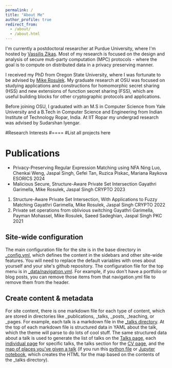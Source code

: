 ```yaml
---
permalink: /
title: "About Me"
author_profile: true
redirect_from: 
  - /about/
  - /about.html
---
```


I'm currently a postdoctoral researcher at Purdue University, where I'm hosted by [Vassilis Zikas](https://www.cs.purdue.edu/homes/vzikas/). Most of my research is focused on the design and analysis of secure muti-party computation (MPC) protocols - where the goal is to compute on distributed data in a privacy preserving manner. 

I received my PhD from Oregon State University, where I was fortunate to be advised by [Mike Rosulek](https://web.engr.oregonstate.edu/~rosulekm/). My graduate research at OSU was focused on studying applications and constructions for homomorphic secret sharing (HSS) and new extensions of function secret sharing (FSS), which are useful building blocks for other cryptographic protocols and applications. 

Before joining OSU, I graduated with an M.S in Computer Science from Yale University and a B.Tech in Computer Science and Engineering from Indian Institute of Technology Ropar, India. At IIT Ropar my undergrad research was advised by Sudarshan Iyengar.

#Research Interests
#====
#List all projects here

Publications
======
- Privacy-Preserving Regular Expression Matching using NFA
   Ning Luo, Chenkai Weng, Jaspal Singh, Gefei Tan, Ruzica Piskac, Mariana Raykova
   ESORICS 2024
- Malicious Secure, Structure-Aware Private Set Intersection
   Gayathri Garimella, Mike Rosulek, Jaspal Singh
   CRYPTO 2023
1. Structure-Aware Private Set Intersection, With Applications to Fuzzy Matching
   Gayathri Garimella, Mike Rosulek, Jaspal Singh
   CRYPTO 2022
2. Private set operations from oblivious switching
   Gayathri Garimella, Payman Mohassel, Mike Rosulek, Saeed Sadeghian, Jaspal Singh
   PKC 2021

Site-wide configuration
------
The main configuration file for the site is in the base directory in [_config.yml](https://github.com/academicpages/academicpages.github.io/blob/master/_config.yml), which defines the content in the sidebars and other site-wide features. You will need to replace the default variables with ones about yourself and your site's github repository. The configuration file for the top menu is in [_data/navigation.yml](https://github.com/academicpages/academicpages.github.io/blob/master/_data/navigation.yml). For example, if you don't have a portfolio or blog posts, you can remove those items from that navigation.yml file to remove them from the header. 

Create content & metadata
------
For site content, there is one markdown file for each type of content, which are stored in directories like _publications, _talks, _posts, _teaching, or _pages. For example, each talk is a markdown file in the [_talks directory](https://github.com/academicpages/academicpages.github.io/tree/master/_talks). At the top of each markdown file is structured data in YAML about the talk, which the theme will parse to do lots of cool stuff. The same structured data about a talk is used to generate the list of talks on the [Talks page](https://academicpages.github.io/talks), each [individual page](https://academicpages.github.io/talks/2012-03-01-talk-1) for specific talks, the talks section for the [CV page](https://academicpages.github.io/cv), and the [map of places you've given a talk](https://academicpages.github.io/talkmap.html) (if you run this [python file](https://github.com/academicpages/academicpages.github.io/blob/master/talkmap.py) or [Jupyter notebook](https://github.com/academicpages/academicpages.github.io/blob/master/talkmap.ipynb), which creates the HTML for the map based on the contents of the _talks directory).


